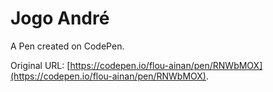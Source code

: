 # Jogo André

A Pen created on CodePen.

Original URL: [https://codepen.io/flou-ainan/pen/RNWbMOX](https://codepen.io/flou-ainan/pen/RNWbMOX).

